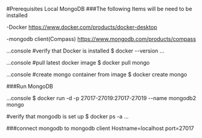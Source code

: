 #Prerequisites Local MongoDB
###The following Items will be need to be installed

-Docker
https://www.docker.com/products/docker-desktop

-mongodb client(Compass)
https://www.mongodb.com/products/compass

...console
#verify that Docker is installed
$ docker --version
...

...console
#pull latest docker image
$ docker pull mongo

...console
#create mongo container from image
$ docker create mongo

###Run MongoDB

...console
$ docker run -d -p 27017-27019:27017-27019 --name mongodb2 mongo


#verify that mongodb is set up
$ docker ps -a
...

###connect mongodb to mongodb client
Hostname=localhost
port=27017
